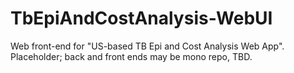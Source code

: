 # TbEpiAndCostAnalysis-WebUI
Web front-end for "US-based TB Epi and Cost Analysis Web App". Placeholder; back and front ends may be mono repo, TBD.
